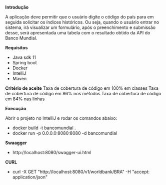 **Introdução**

A aplicação deve permitir que o usuário digite o código do país para em seguida solicitar os índices históricos. Ou seja, quando o usuário entrar no sistema, irá visualizar um formulário, após o preenchimento e submissão desse, será apresentada uma tabela com o resultado obtido da API do Banco Mundial.

**Requisitos**

* Java sdk 11
* Spring boot
* Docker
* IntelliJ
* Maven 

**Critério de aceite**
Taxa de cobertura de código em 100% em classes
Taxa de cobertura de código em 86% nos métodos
Taxa de cobertura de código em 84% nas linhas

**Execução**

Abrir o projeto no IntelliJ e rodar os comandos abaixo:

* docker build -t bancomundial .
* docker run -p 0.0.0.0:8080:8080 -d bancomundial

**Swaagger**
* http://localhost:8080/swagger-ui.html

**CURL**
* curl -X GET "http://localhost:8080/v1/worldbank/BRA" -H "accept: application/json"
